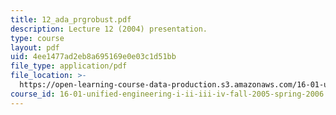 ```yaml
---
title: 12_ada_prgrobust.pdf
description: Lecture 12 (2004) presentation.
type: course
layout: pdf
uid: 4ee1477ad2eb8a695169e0e03c1d51bb
file_type: application/pdf
file_location: >-
  https://open-learning-course-data-production.s3.amazonaws.com/16-01-unified-engineering-i-ii-iii-iv-fall-2005-spring-2006/4ee1477ad2eb8a695169e0e03c1d51bb_12_ada_prgrobust.pdf
course_id: 16-01-unified-engineering-i-ii-iii-iv-fall-2005-spring-2006
---
```

